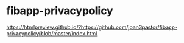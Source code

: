 # fibapp-privacypolicy

<a href='https://htmlpreview.github.io/?https://github.com/joan3pastor/fibapp-privacypolicy/blob/master/index.html'>https://htmlpreview.github.io/?https://github.com/joan3pastor/fibapp-privacypolicy/blob/master/index.html</a>
